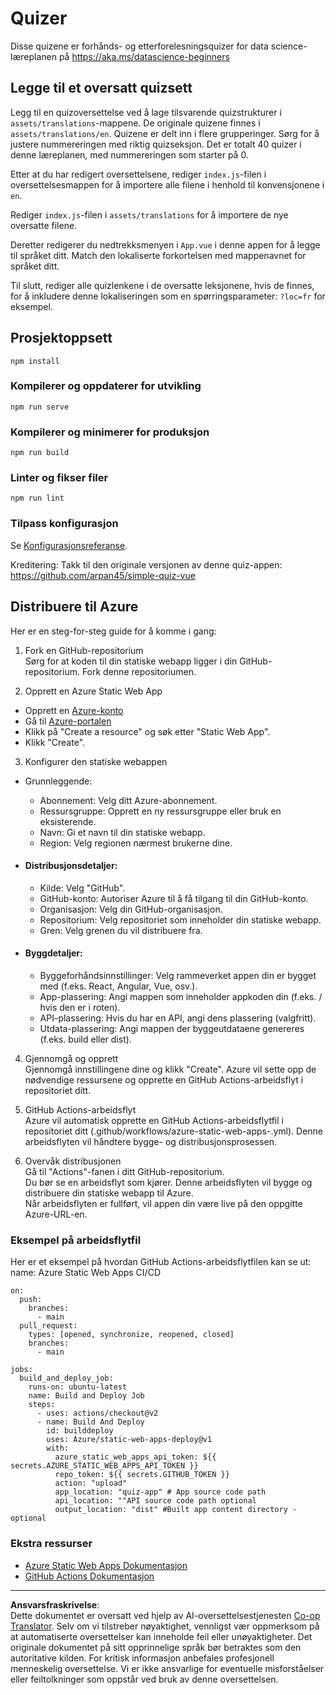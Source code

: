 <!--
CO_OP_TRANSLATOR_METADATA:
{
  "original_hash": "e92c33ea498915a13c9aec162616db18",
  "translation_date": "2025-08-26T22:19:44+00:00",
  "source_file": "quiz-app/README.md",
  "language_code": "no"
}
-->
# Quizer

Disse quizene er forhånds- og etterforelesningsquizer for data science-læreplanen på https://aka.ms/datascience-beginners

## Legge til et oversatt quizsett

Legg til en quizoversettelse ved å lage tilsvarende quizstrukturer i `assets/translations`-mappene. De originale quizene finnes i `assets/translations/en`. Quizene er delt inn i flere grupperinger. Sørg for å justere nummereringen med riktig quizseksjon. Det er totalt 40 quizer i denne læreplanen, med nummereringen som starter på 0.

Etter at du har redigert oversettelsene, rediger `index.js`-filen i oversettelsesmappen for å importere alle filene i henhold til konvensjonene i `en`.

Rediger `index.js`-filen i `assets/translations` for å importere de nye oversatte filene.

Deretter redigerer du nedtrekksmenyen i `App.vue` i denne appen for å legge til språket ditt. Match den lokaliserte forkortelsen med mappenavnet for språket ditt.

Til slutt, rediger alle quizlenkene i de oversatte leksjonene, hvis de finnes, for å inkludere denne lokaliseringen som en spørringsparameter: `?loc=fr` for eksempel.

## Prosjektoppsett

```
npm install
```

### Kompilerer og oppdaterer for utvikling

```
npm run serve
```

### Kompilerer og minimerer for produksjon

```
npm run build
```

### Linter og fikser filer

```
npm run lint
```

### Tilpass konfigurasjon

Se [Konfigurasjonsreferanse](https://cli.vuejs.org/config/).

Kreditering: Takk til den originale versjonen av denne quiz-appen: https://github.com/arpan45/simple-quiz-vue

## Distribuere til Azure

Her er en steg-for-steg guide for å komme i gang:

1. Fork en GitHub-repositorium  
Sørg for at koden til din statiske webapp ligger i din GitHub-repositorium. Fork denne repositoriumen.

2. Opprett en Azure Static Web App  
- Opprett en [Azure-konto](http://azure.microsoft.com)  
- Gå til [Azure-portalen](https://portal.azure.com)  
- Klikk på "Create a resource" og søk etter "Static Web App".  
- Klikk "Create".  

3. Konfigurer den statiske webappen  
- Grunnleggende:  
  - Abonnement: Velg ditt Azure-abonnement.  
  - Ressursgruppe: Opprett en ny ressursgruppe eller bruk en eksisterende.  
  - Navn: Gi et navn til din statiske webapp.  
  - Region: Velg regionen nærmest brukerne dine.  

- #### Distribusjonsdetaljer:  
  - Kilde: Velg "GitHub".  
  - GitHub-konto: Autoriser Azure til å få tilgang til din GitHub-konto.  
  - Organisasjon: Velg din GitHub-organisasjon.  
  - Repositorium: Velg repositoriet som inneholder din statiske webapp.  
  - Gren: Velg grenen du vil distribuere fra.  

- #### Byggdetaljer:  
  - Byggeforhåndsinnstillinger: Velg rammeverket appen din er bygget med (f.eks. React, Angular, Vue, osv.).  
  - App-plassering: Angi mappen som inneholder appkoden din (f.eks. / hvis den er i roten).  
  - API-plassering: Hvis du har en API, angi dens plassering (valgfritt).  
  - Utdata-plassering: Angi mappen der byggeutdataene genereres (f.eks. build eller dist).  

4. Gjennomgå og opprett  
Gjennomgå innstillingene dine og klikk "Create". Azure vil sette opp de nødvendige ressursene og opprette en GitHub Actions-arbeidsflyt i repositoriet ditt.

5. GitHub Actions-arbeidsflyt  
Azure vil automatisk opprette en GitHub Actions-arbeidsflytfil i repositoriet ditt (.github/workflows/azure-static-web-apps-<name>.yml). Denne arbeidsflyten vil håndtere bygge- og distribusjonsprosessen.

6. Overvåk distribusjonen  
Gå til "Actions"-fanen i ditt GitHub-repositorium.  
Du bør se en arbeidsflyt som kjører. Denne arbeidsflyten vil bygge og distribuere din statiske webapp til Azure.  
Når arbeidsflyten er fullført, vil appen din være live på den oppgitte Azure-URL-en.

### Eksempel på arbeidsflytfil

Her er et eksempel på hvordan GitHub Actions-arbeidsflytfilen kan se ut:  
name: Azure Static Web Apps CI/CD  
```
on:
  push:
    branches:
      - main
  pull_request:
    types: [opened, synchronize, reopened, closed]
    branches:
      - main

jobs:
  build_and_deploy_job:
    runs-on: ubuntu-latest
    name: Build and Deploy Job
    steps:
      - uses: actions/checkout@v2
      - name: Build And Deploy
        id: builddeploy
        uses: Azure/static-web-apps-deploy@v1
        with:
          azure_static_web_apps_api_token: ${{ secrets.AZURE_STATIC_WEB_APPS_API_TOKEN }}
          repo_token: ${{ secrets.GITHUB_TOKEN }}
          action: "upload"
          app_location: "quiz-app" # App source code path
          api_location: ""API source code path optional
          output_location: "dist" #Built app content directory - optional
```

### Ekstra ressurser  
- [Azure Static Web Apps Dokumentasjon](https://learn.microsoft.com/azure/static-web-apps/getting-started)  
- [GitHub Actions Dokumentasjon](https://docs.github.com/actions/use-cases-and-examples/deploying/deploying-to-azure-static-web-app)  

---

**Ansvarsfraskrivelse**:  
Dette dokumentet er oversatt ved hjelp av AI-oversettelsestjenesten [Co-op Translator](https://github.com/Azure/co-op-translator). Selv om vi tilstreber nøyaktighet, vennligst vær oppmerksom på at automatiserte oversettelser kan inneholde feil eller unøyaktigheter. Det originale dokumentet på sitt opprinnelige språk bør betraktes som den autoritative kilden. For kritisk informasjon anbefales profesjonell menneskelig oversettelse. Vi er ikke ansvarlige for eventuelle misforståelser eller feiltolkninger som oppstår ved bruk av denne oversettelsen.